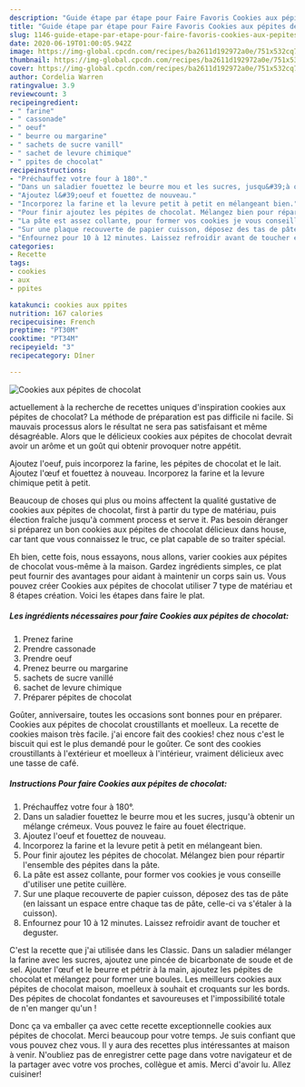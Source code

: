 ```yaml
---
description: "Guide étape par étape pour Faire Favoris Cookies aux pépites de chocolat"
title: "Guide étape par étape pour Faire Favoris Cookies aux pépites de chocolat"
slug: 1146-guide-etape-par-etape-pour-faire-favoris-cookies-aux-pepites-de-chocolat
date: 2020-06-19T01:00:05.942Z
image: https://img-global.cpcdn.com/recipes/ba2611d192972a0e/751x532cq70/cookies-aux-pepites-de-chocolat-photo-principale-de-la-recette.jpg
thumbnail: https://img-global.cpcdn.com/recipes/ba2611d192972a0e/751x532cq70/cookies-aux-pepites-de-chocolat-photo-principale-de-la-recette.jpg
cover: https://img-global.cpcdn.com/recipes/ba2611d192972a0e/751x532cq70/cookies-aux-pepites-de-chocolat-photo-principale-de-la-recette.jpg
author: Cordelia Warren
ratingvalue: 3.9
reviewcount: 3
recipeingredient:
- " farine"
- " cassonade"
- " oeuf"
- " beurre ou margarine"
- " sachets de sucre vanill"
- " sachet de levure chimique"
- " ppites de chocolat"
recipeinstructions:
- "Préchauffez votre four à 180°."
- "Dans un saladier fouettez le beurre mou et les sucres, jusqu&#39;à obtenir un mélange crémeux. Vous pouvez le faire au fouet électrique."
- "Ajoutez l&#39;oeuf et fouettez de nouveau."
- "Incorporez la farine et la levure petit à petit en mélangeant bien."
- "Pour finir ajoutez les pépites de chocolat. Mélangez bien pour répartir l&#39;ensemble des pépites dans la pâte."
- "La pâte est assez collante, pour former vos cookies je vous conseille d&#39;utiliser une petite cuillère."
- "Sur une plaque recouverte de papier cuisson, déposez des tas de pâte (en laissant un espace entre chaque tas de pâte, celle-ci va s&#39;étaler à la cuisson)."
- "Enfournez pour 10 à 12 minutes. Laissez refroidir avant de toucher et deguster."
categories:
- Recette
tags:
- cookies
- aux
- ppites

katakunci: cookies aux ppites 
nutrition: 167 calories
recipecuisine: French
preptime: "PT30M"
cooktime: "PT34M"
recipeyield: "3"
recipecategory: Dîner

---
```



![Cookies aux pépites de chocolat](https://img-global.cpcdn.com/recipes/ba2611d192972a0e/751x532cq70/cookies-aux-pepites-de-chocolat-photo-principale-de-la-recette.jpg)

actuellement à la recherche de recettes uniques d'inspiration cookies aux pépites de chocolat? La méthode de préparation est pas difficile ni facile. Si mauvais processus alors le résultat ne sera pas satisfaisant et même désagréable. Alors que le délicieux cookies aux pépites de chocolat devrait avoir un arôme et un goût qui obtenir provoquer notre appétit.

Ajoutez l&#39;oeuf, puis incorporez la farine, les pépites de chocolat et le lait. Ajoutez l&#39;œuf et fouettez à nouveau. Incorporez la farine et la levure chimique petit à petit.

Beaucoup de choses qui plus ou moins affectent la qualité gustative de cookies aux pépites de chocolat, first à partir du type de matériau, puis élection fraîche jusqu'à comment process et serve it. Pas besoin déranger si préparez un bon cookies aux pépites de chocolat délicieux dans house, car tant que vous connaissez le truc, ce plat capable de so traiter spécial.


Eh bien, cette fois, nous essayons, nous allons, varier cookies aux pépites de chocolat vous-même à la maison. Gardez ingrédients simples, ce plat peut fournir des avantages pour aidant à maintenir un corps sain us. Vous pouvez créer Cookies aux pépites de chocolat utiliser 7 type de matériau et 8 étapes création. Voici les étapes dans faire le plat.

<!--inarticleads1-->

##### Les ingrédients nécessaires pour faire Cookies aux pépites de chocolat:

1. Prenez  farine
1. Prendre  cassonade
1. Prendre  oeuf
1. Prenez  beurre ou margarine
1.   sachets de sucre vanillé
1.   sachet de levure chimique
1. Préparer  pépites de chocolat


Goûter, anniversaire, toutes les occasions sont bonnes pour en préparer. Cookies aux pépites de chocolat croustillants et moelleux. La recette de cookies maison très facile. j&#39;ai encore fait des cookies! chez nous c&#39;est le biscuit qui est le plus demandé pour le goûter. Ce sont des cookies croustillants à l&#39;extérieur et moelleux à l&#39;intérieur, vraiment délicieux avec une tasse de café. 

<!--inarticleads2-->

##### Instructions Pour faire Cookies aux pépites de chocolat:

1. Préchauffez votre four à 180°.
1. Dans un saladier fouettez le beurre mou et les sucres, jusqu&#39;à obtenir un mélange crémeux. Vous pouvez le faire au fouet électrique.
1. Ajoutez l&#39;oeuf et fouettez de nouveau.
1. Incorporez la farine et la levure petit à petit en mélangeant bien.
1. Pour finir ajoutez les pépites de chocolat. Mélangez bien pour répartir l&#39;ensemble des pépites dans la pâte.
1. La pâte est assez collante, pour former vos cookies je vous conseille d&#39;utiliser une petite cuillère.
1. Sur une plaque recouverte de papier cuisson, déposez des tas de pâte (en laissant un espace entre chaque tas de pâte, celle-ci va s&#39;étaler à la cuisson).
1. Enfournez pour 10 à 12 minutes. Laissez refroidir avant de toucher et deguster.


C&#39;est la recette que j&#39;ai utilisée dans les Classic. Dans un saladier mélanger la farine avec les sucres, ajoutez une pincée de bicarbonate de soude et de sel. Ajouter l&#39;œuf et le beurre et pétrir à la main, ajoutez les pépites de chocolat et mélangez pour former une boules. Les meilleurs cookies aux pépites de chocolat maison, moelleux à souhait et croquants sur les bords. Des pépites de chocolat fondantes et savoureuses et l&#39;impossibilité totale de n&#39;en manger qu&#39;un ! 


Donc ça va emballer ça avec cette recette exceptionnelle cookies aux pépites de chocolat. Merci beaucoup pour votre temps. Je suis confiant que vous pouvez chez vous. Il y aura des recettes plus  intéressantes at maison à venir. N'oubliez pas de enregistrer cette page dans votre navigateur et de la partager avec votre vos proches, collègue et amis. Merci d'avoir lu. Allez cuisiner!
